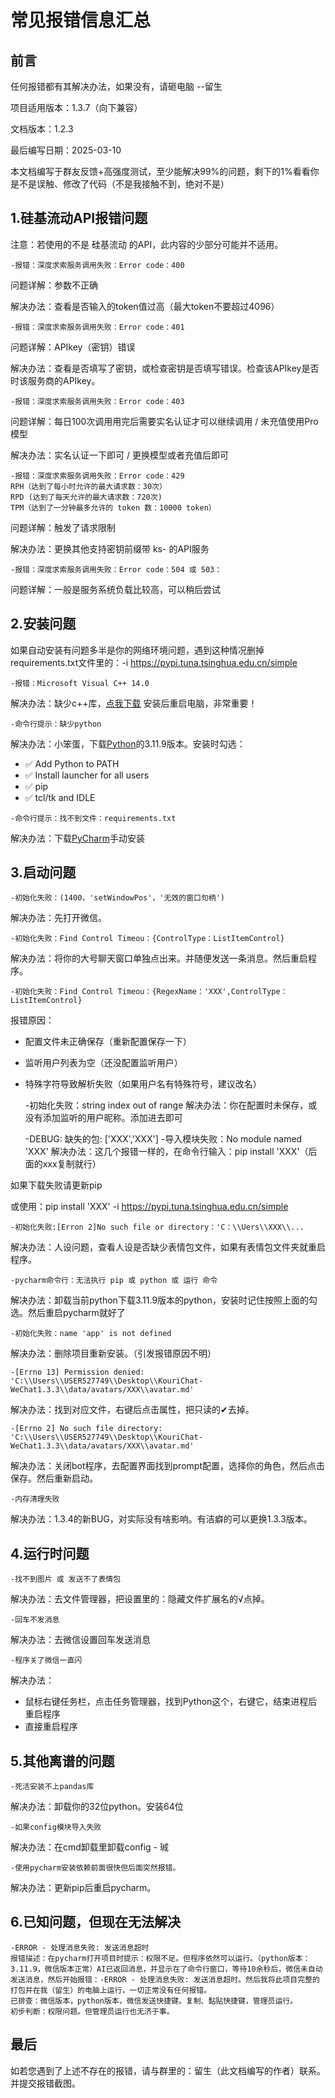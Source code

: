# 常见报错信息汇总

## 前言

任何报错都有其解决办法，如果没有，请砸电脑 --留生

项目适用版本：1.3.7（向下兼容）

文档版本：1.2.3

最后编写日期：2025-03-10

本文档编写于群友反馈+高强度测试，至少能解决99%的问题，剩下的1%看看你是不是误触、修改了代码（不是我接触不到，绝对不是）

## 1.硅基流动API报错问题

注意：若使用的不是 硅基流动 的API，此内容的少部分可能并不适用。

    -报错：深度求索服务调用失败：Error code：400
问题详解：参数不正确

解决办法：查看是否输入的token值过高（最大token不要超过4096）

    -报错：深度求索服务调用失败：Error code：401
问题详解：APIkey（密钥）错误

解决办法：查看是否填写了密钥，或检查密钥是否填写错误。检查该APIkey是否时该服务商的APIkey。

    -报错：深度求索服务调用失败：Error code：403
问题详解：每日100次调用用完后需要实名认证才可以继续调用 / 未充值使用Pro模型

解决办法：实名认证一下即可 / 更换模型或者充值后即可

    -报错：深度求索服务调用失败：Error code：429
    RPH（达到了每小时允许的最大请求数：30次）
    RPD (达到了每天允许的最大请求数：720次)
    TPM（达到了一分钟最多允许的 token 数：10000 token）
问题详解：触发了请求限制

解决办法：更换其他支持密钥前缀带 ks- 的API服务

    -报错：深度求索服务调用失败：Error code：504 或 503：
问题详解：一般是服务系统负载比较高，可以稍后尝试

## 2.安装问题

如果自动安装有问题多半是你的网络环境问题，遇到这种情况删掉requirements.txt文件里的：-i https://pypi.tuna.tsinghua.edu.cn/simple


    -报错：Microsoft Visual C++ 14.0
解决办法：缺少c++库，[点我下载](https://www.mefcl.com/vcredistpack.html) 安装后重启电脑，非常重要！

    -命令行提示：缺少python
解决办法：小笨蛋，下载[Python](https://www.python.org/ftp/python/3.11.9/python-3.11.9.exe)的3.11.9版本。安装时勾选：
   - ✅ Add Python to PATH
   - ✅ Install launcher for all users
   - ✅ pip
   - ✅ tcl/tk and IDLE


    -命令行提示：找不到文件：requirements.txt
解决办法：下载[PyCharm](https://download.jetbrains.com/python/pycharm-community-2024.3.3.exe)手动安装

## 3.启动问题

    -初始化失败：(1400，'setWindowPos'，'无效的窗口句柄')
解决办法：先打开微信。

    -初始化失败：Find Control Timeou：{ControlType：ListItemControl}
解决办法：将你的大号聊天窗口单独点出来。并随便发送一条消息。然后重启程序。

    -初始化失败：Find Control Timeou：{RegexName：'XXX',ControlType：ListItemControl}
报错原因：
 - 配置文件未正确保存（重新配置保存一下）
 - 监听用户列表为空（还没配置监听用户）
 - 特殊字符导致解析失败（如果用户名有特殊符号，建议改名）


    -初始化失败：string index out of range
解决办法：你在配置时未保存，或没有添加监听的用户昵称。添加进去即可

     -DEBUG: 缺失的包: ['XXX','XXX']
     -导入模块失败：No module named 'XXX'
解决办法：这几个报错一样的，在命令行输入：pip install 'XXX'（后面的xxx复制就行）

如果下载失败请更新pip

或使用：pip install 'XXX' -i https://pypi.tuna.tsinghua.edu.cn/simple

    -初始化失败:[Erron 2]No such file or directory：'C：\\Uers\\XXX\\...
解决办法：人设问题，查看人设是否缺少表情包文件，如果有表情包文件夹就重启程序。

    -pycharm命令行：无法执行 pip 或 python 或 运行 命令
解决办法：卸载当前python下载3.11.9版本的python，安装时记住按照上面的勾选。然后重启pycharm就好了

    -初始化失败：name 'app' is not defined
解决办法：删除项目重新安装。（引发报错原因不明）

    -[Errno 13] Permission denied: 'C:\\Users\\USER527749\\Desktop\\KouriChat-WeChat1.3.3\\data/avatars/XXX\\avatar.md'
解决办法：找到对应文件，右键后点击属性，把只读的✔去掉。

    -[Errno 2] No such file directory: 'C:\\Users\\USER527749\\Desktop\\KouriChat-WeChat1.3.3\\data/avatars/XXX\\avatar.md'
解决办法：关闭bot程序，去配置界面找到prompt配置，选择你的角色，然后点击保存。然后重新启动。

    -内存清理失败
解决办法：1.3.4的新BUG，对实际没有啥影响。有洁癖的可以更换1.3.3版本。


## 4.运行时问题

    -找不到图片 或 发送不了表情包
解决办法：去文件管理器，把设置里的：隐藏文件扩展名的√点掉。

    -回车不发消息
解决办法：去微信设置回车发送消息

    -程序关了微信一直闪
解决办法：
- 鼠标右键任务栏，点击任务管理器，找到Python这个，右键它，结束进程后重启程序
- 直接重启程序

## 5.其他离谱的问题

    -死活安装不上pandas库
解决办法：卸载你的32位python。安装64位

    -如果config模块导入失败
解决办法：在cmd卸载里卸载config - 珹

    -使用pycharm安装依赖前面很快但后面突然报错。
解决办法：更新pip后重启pycharm。

## 6.已知问题，但现在无法解决
    -ERROR - 处理消息失败: 发送消息超时
    报错描述：在pycharm打开项目时提示：权限不足。但程序依然可以运行。（python版本：3.11.9，微信版本正常）AI已返回消息，并显示在了命令行窗口，等待10余秒后，微信未自动发送消息，然后开始报错：-ERROR - 处理消息失败: 发送消息超时。然后我将此项目完整的打包并在我（留生）的电脑上运行，一切正常没有任何报错。
    已排查：微信版本，python版本，微信发送快捷键。复制、黏贴快捷键，管理员运行。
    初步判断：权限问题。但管理员运行也无济于事。

## 最后
如若您遇到了上述不存在的报错，请与群里的：留生（此文档编写的作者）联系。并提交报错截图。
